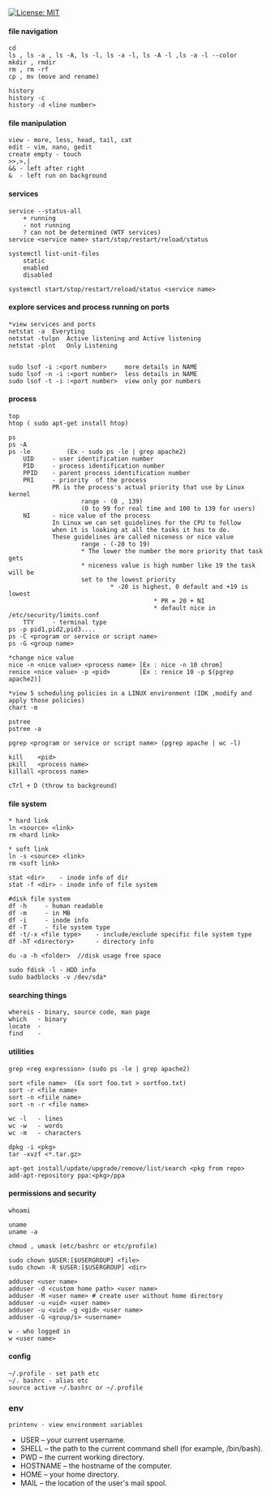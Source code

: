 [![License: MIT](https://img.shields.io/badge/License-MIT-yellow.svg)](https://opensource.org/licenses/MIT)
#### file navigation
```
cd
ls , ls -a , ls -A, ls -l, ls -a -l, ls -A -l ,ls -a -l --color
mkdir , rmdir
rm , rm -rf
cp , mv (move and rename)

history
history -c
history -d <line number>
```
#### file manipulation
```
view - more, less, head, tail, cat
edit - vim, nano, gedit
create empty - touch
>>,>,|
&& - left after right
&  - left run on background
```

#### services
```
service --status-all
	+ running
	- not running
	? can not be determined (WTF services)
service <service name> start/stop/restart/reload/status
```
```
systemctl list-unit-files
	static
	enabled
	disabled

systemctl start/stop/restart/reload/status <service name>
```
#### explore services and process running on ports
```
*view services and ports
netstat -a	Everyting 
netstat -tulpn 	Active listening and Active listening
netstat -plnt   Only Listening


sudo lsof -i :<port number>     more details in NAME
sudo lsof -n -i :<port number>	less details in NAME
sudo lsof -t -i :<port number>	view only por numbers
```
#### process
```
top 
htop ( sudo apt-get install htop)

ps
ps -A
ps -le			(Ex - sudo ps -le | grep apache2)
	UID		- user identification number
	PID		- process identification number
	PPID	- parent process identification number
	PRI		- priority  of the process 
			PR is the process's actual priority that use by Linux kernel
					range - (0 , 139) 
					(0 to 99 for real time and 100 to 139 for users)
	NI		- nice value of the process
			In Linux we can set guidelines for the CPU to follow 
			when it is looking at all the tasks it has to do.
			These guidelines are called niceness or nice value
					range - (-20 to 19)
					* The lower the number the more priority that task gets
					* niceness value is high number like 19 the task will be 
					set to the lowest priority 
         			        * -20 is highest, 0 default and +19 is lowest
                                        * PR = 20 + NI
                                        * default nice in /etc/security/limits.conf
	TTY		- terminal type
ps -p pid1,pid2,pid3....
ps -C <program or service or script name>
ps -G <group name>

*change nice value
nice -n <nice value> <process name> [Ex : nice -n 10 chrom]
renice <nice value> -p <pid>        [Ex : renice 10 -p $(pgrep apache2)]

*view 5 scheduling policies in a LINUX environment (IDK ,modify and apply those policies)
chart -m

pstree
pstree -a

pgrep <program or service or script name> (pgrep apache | wc -l)

kill    <pid>
pkill   <process name>
killall <process name>

cTrl + D (throw to background)
```
#### file system
```
* hard link
ln <source> <link>
rm <hard link>

* soft link
ln -s <source> <link>
rm <soft link>

stat <dir>    - inode info of dir
stat -f <dir> - inode info of file system

#disk file system
df -h     - human readable
df -m     - in MB
df -i     - inode info
df -T     - file system type
df -t/-x <file type>    - include/exclude specific file system type
df -hT <directory>      - directory info

du -a -h <folder>  //disk usage free space

sudo fdisk -l - HDD info
sudo badblocks -v /dev/sda*
```
#### searching things
```
whereis - binary, source code, man page
which   - binary
locate  - 
find    -
```
#### utilities 
```
grep <reg expression> (sudo ps -le | grep apache2)

sort <file name>  (Ex sort foo.txt > sortfoo.txt)
sort -r <file name>
sort -n <fiile name> 
sort -n -r <file name>

wc -l   - lines
wc -w   - words
wc -m   - characters

dpkg -i <pkg>
tar -xvzf <*.tar.gz>

apt-get install/update/upgrade/remove/list/search <pkg from repo>
add-apt-repository ppa:<pkg>/ppa
```
#### permissions and security
```
whoami 

uname
uname -a

chmod , umask (etc/bashrc or etc/profile)

sudo chown $USER:[$USERGROUP] <file>
sudo chown -R $USER:[$USERGROUP] <dir>

adduser <user name>
adduser -d <custom home path> <user name>
adduser -M <user name> # create user without home directory
adduser -u <uid> <user name>
adduser -u <uid> -g <gid> <user name>
adduser -G <group/s> <username>

w - who logged in 
w <user name>

```
#### config
```
~/.profile - set path etc
~/. bashrc - alias etc
source active ~/.bashrc or ~/.profile
```

### env
```
printenv - view environment variables
```
* USER – your current username.
* SHELL – the path to the current command shell (for example, /bin/bash).
* PWD – the current working directory.
* HOSTNAME – the hostname of the computer.
* HOME – your home directory.
* MAIL – the location of the user's mail spool.



